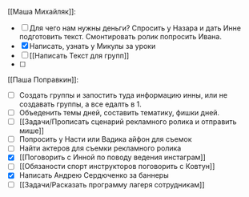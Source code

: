 [[Маша Михайляк]]:
- [ ] Для чего нам нужны деньги? Спросить у Назара и дать Инне подготовить текст. Смонтировать ролик попросить Ивана.
- [x] Написать, узнать у Микулы за уроки
- [ ] [[Написать Текст для групп]]
- [ ] 

[[Паша Поправкин]]:
- [ ] Создать группы и запостить туда информацию инны, или не создавать группы, а все едалть в 1.
- [ ] Объеденить темы дней, составить тематику, фишки дней.
- [ ] [[Задачи/Прописать сценарий рекламного ролика и отправить мише]]
- [ ] Попросить у Насти или Вадика айфон для съемок
- [ ] Найти актеров для съемки рекламного ролика
- [x] [[Поговорить с Инной по поводу ведения инстаграм]]
- [ ] [[Обязаности спорт инструкторов поговорить с Ковтун]]
- [x] Написать Андрею Сердюченко за баннеры
- [ ] [[Задачи/Расказать программу лагеря сотрудникам]]